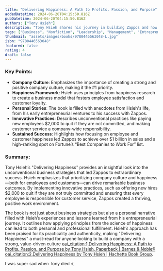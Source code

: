 ```yaml
---
title: "Delivering Happiness: A Path to Profits, Passion, and Purpose"
addedDatetime: 2024-06-20T04:15:50.816Z
pubDatetime: 2024-06-20T04:15:50.816Z
authors: ["Tony Hsieh"]
description: "Tony Hsieh shares his journey in building Zappos and how focusing on company culture and employee happiness led to enormous success."
tags: ["Business", "Nonfiction", "Leadership", "Management", "Entrepreneurship", "Self Help"]
thumbnail: "assets/images/books/9780446563048-L.jpg"
isbn: "9780446563048"
featured: false
rating: 4
draft: false 
---
```


### Key Points:

- **Company Culture**: Emphasizes the importance of creating a strong and positive company culture, making it the #1 priority.
- **Happiness Framework**: Hsieh uses principles from happiness research to create a business model that fosters employee satisfaction and customer loyalty.
- **Personal Stories**: The book is filled with anecdotes from Hsieh's life, from his early entrepreneurial ventures to his success with Zappos.
- **Innovative Practices**: Describes unconventional practices like paying new employees $2,000 to quit if they are not committed, and making customer service a company-wide responsibility.
- **Sustained Success**: Highlights how focusing on employee and customer happiness led Zappos to achieve over $1 billion in sales and a high-ranking spot on Fortune’s “Best Companies to Work For” list.

### Summary:

Tony Hsieh’s "Delivering Happiness" provides an insightful look into the unconventional business strategies that led Zappos to extraordinary success. Hsieh emphasizes that prioritizing company culture and happiness—both for employees and customers—can drive remarkable business outcomes. By implementing innovative practices, such as offering new hires $2,000 to quit if they are not truly committed and ensuring that every employee is responsible for customer service, Zappos created a thriving, positive work environment.

The book is not just about business strategies but also a personal narrative filled with Hsieh’s experiences and lessons learned from his entrepreneurial journey. It outlines how applying principles from the science of happiness can lead to both personal and professional fulfillment. Hsieh’s approach has been praised for its practicality and authenticity, making "Delivering Happiness" a must-read for anyone looking to build a company with a strong, value-driven culture [oai_citation:1,Delivering Happiness: A Path to Profits, Passion, and Purpose by Tony Hsieh, Paperback | Barnes & Noble®](https://www.barnesandnoble.com/w/delivering-happiness-tony-hsieh/1100830857) [oai_citation:2,Delivering Happiness by Tony Hsieh | Hachette Book Group](https://www.hachettebookgroup.com/titles/tony-hsieh/delivering-happiness/9780446563048/?lens=grand-central-publishing).

I was super sad when Tony died :( 